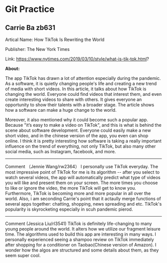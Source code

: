 
# Git Practice
## Carrie Ba zb631

Artical Name: How TikTok Is Rewriting the World

Publisher: The New York Times

Link: https://www.nytimes.com/2019/03/10/style/what-is-tik-tok.html?

**About:**

The app TikTok has drawn a lot of attention especially during the pandemic. As a software, it is quietly changing people's life and creating a new trend of media with short videos. In this article, it talks about how TikTok is changing the world. Everyone could find videos that interest them, and even create interesting videos to share with others. It gives everyone an opportunity to show their talents with a broader stage. The article shows how a software can make a huge change to the world. 

Moreover, it also mentioned why it could become such a popular app. Because "it’s easy to make a video on TikTok", and this is what is behind the scene about software development. Everyone could easily make a new short video, and in the chinese version of the app, you even can shop online. I think it is pretty interesting how software is taking a really important influence on the trend of everything, not only TikTok, but also many other social media, such as Instagram, facebook, and more.

***
Comment （Jennie Wang/rw2364）
I personally use TikTok everyday. The most impressive point of TIkTok for me is its algorithm -- after you select to watch several videos, the app will automatically predict what type of videos you will like and present them on your screen. The more times you choose to like or ignore the video, the more TikTok will get to know you. Furthermore, TikTok is becoming more and more popular in all over the world. Also, i am seconding Carrie's point that it actaully merge functions of several apps together: chatting, shopping, news spreading and etc. TikTok's popularity is skyrocketing especially in scuh pandemic pierod.

***
Comment (Jessica Liu/rl3541)
TikTok is definitely life-changing to many young people around the world. It alters how we utilize our fragment leisure time. The algorithms used to build this app are interesting in many ways. I personally experienced seeing a shampoo review on TikTok immediately after shopping for a conditioner on Taobao(Chinese version of Amazon). I wonder how the algos are structured and some details about them, as they seem super cool.